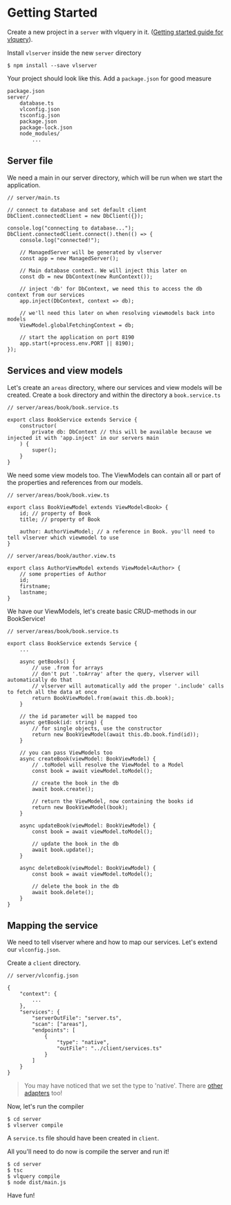 # Getting Started
Create a new project in a `server` with vlquery in it. ([Getting started guide for vlquery](https://github.com/vlvtin/vlquery/blob/master/doc/getting-started.md)).

Install `vlserver` inside the new `server` directory
```
$ npm install --save vlserver
```

Your project should look like this. Add a `package.json` for good measure
```
package.json
server/
	database.ts
	vlconfig.json
	tsconfig.json
	package.json
	package-lock.json
	node_modules/
		...
```

## Server file
We need a main in our server directory, which will be run when we start the application.

```
// server/main.ts

// connect to database and set default client
DbClient.connectedClient = new DbClient({});

console.log("connecting to database...");
DbClient.connectedClient.connect().then(() => {
	console.log("connected!");

	// ManagedServer will be generated by vlserver
	const app = new ManagedServer();

	// Main database context. We will inject this later on
	const db = new DbContext(new RunContext());

	// inject 'db' for DbContext, we need this to access the db context from our services
	app.inject(DbContext, context => db);

	// we'll need this later on when resolving viewmodels back into models
	ViewModel.globalFetchingContext = db;

	// start the application on port 8190
	app.start(+process.env.PORT || 8190);
});
```

## Services and view models
Let's create an `areas` directory, where our services and view models will be created. Create a `book` directory and within the directory a `book.service.ts`

```
// server/areas/book/book.service.ts

export class BookService extends Service {
	constructor(
		private db: DbContext // this will be available because we injected it with 'app.inject' in our servers main
	) {
		super();
	}
}
```

We need some view models too. The ViewModels can contain all or part of the properties and references from our models.
```
// server/areas/book/book.view.ts

export class BookViewModel extends ViewModel<Book> {
	id; // property of Book
	title; // property of Book

	author: AuthorViewModel; // a reference in Book. you'll need to tell vlserver which viewmodel to use
}
```

```
// server/areas/book/author.view.ts

export class AuthorViewModel extends ViewModel<Author> {
	// some properties of Author
	id;
	firstname;
	lastname;
}
```

We have our ViewModels, let's create basic CRUD-methods in our BookService!
```
// server/areas/book/book.service.ts

export class BookService extends Service {
	...

	async getBooks() {
		// use .from for arrays
		// don't put '.toArray' after the query, vlserver will automatically do that
		// vlserver will automatically add the proper '.include' calls to fetch all the data at once
		return BookViewModel.from(await this.db.book);
	}

	// the id parameter will be mapped too
	async getBook(id: string) {
		// for single objects, use the constructor
		return new BookViewModel(await this.db.book.find(id));
	}

	// you can pass ViewModels too
	async createBook(viewModel: BookViewModel) {
		// .toModel will resolve the ViewModel to a Model
		const book = await viewModel.toModel();

		// create the book in the db
		await book.create();

		// return the ViewModel, now containing the books id
		return new BookViewModel(book);
	}

	async updateBook(viewModel: BookViewModel) {
		const book = await viewModel.toModel();

		// update the book in the db
		await book.update();
	}

	async deleteBook(viewModel: BookViewModel) {
		const book = await viewModel.toModel();

		// delete the book in the db
		await book.delete();
	}
}
```

## Mapping the service
We need to tell vlserver where and how to map our services. Let's extend our `vlconfig.json`.

Create a `client` directory.

```
// server/vlconfig.json

{
	"context": {
		...
	},
	"services": {
		"serverOutFile": "server.ts",
		"scan": ["areas"],
		"endpoints": [
			{
				"type": "native",
				"outFile": "../client/services.ts"
			}
		]
	}
}
```

> You may have noticed that we set the type to 'native'. There are [other adapters](adapters.md) too!

Now, let's run the compiler
```
$ cd server
$ vlserver compile
```

A `service.ts` file should have been created in `client`.

All you'll need to do now is compile the server and run it!
```
$ cd server
$ tsc
$ vlquery compile
$ node dist/main.js
```

Have fun!